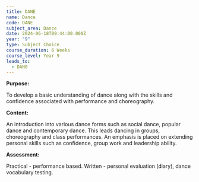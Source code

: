 ```yaml
---
title: DANE
name: Dance
code: DANE
subject_area: Dance
date: 2024-06-18T09:44:00.000Z
year: "9"
type: Subject Choice
course_duration: 6 Weeks
course_level: Year 9
leads_to:
  - DAN0
---
```

**Purpose:**

To develop a basic understanding of dance along with the skills and confidence associated with performance and choreography.

**Content:**

An introduction into various dance forms such as social dance, popular dance and contemporary dance. This leads dancing in groups, choreography and class performances. An emphasis is placed on extending personal skills such as confidence, group work and leadership ability.

**Assessment:**

Practical - performance based. Written - personal evaluation (diary), dance vocabulary testing.
